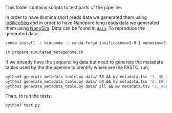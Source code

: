 This folder contains scripts to test parts of the pipeline.

In order to have Illumina short reads data we generated them using [InSilicoSeq](https://github.com/HadrienG/InSilicoSeq) and in order to have
Nanopore long reads data we generated them using [NanoSim](https://github.com/bcgsc/NanoSim).
Data can be found in [`data`](data/).
To reproduce the generated data: 

```sh
conda install -c bioconda -c conda-forge insilicoseq==2.0.1 nanosim==3.1.0 scikit-learn==0.22.1 numpy==1.21.5

sh prepare_simulated_metagenome.sh
```

If we already have the sequencing data but need to generate the metadata tables used by the the pipeline to identify where are the FASTQ, run;

```sh
python3 generate_metadata_table.py data/ SR && mv metadata.tsv "1._SR_only"
python3 generate_metadata_table.py data/ LR && mv metadata.tsv "2._LR_only"
python3 generate_metadata_table.py data/ all && mv metadata.tsv "3._ALL_seq"
```

Then, to run the tests:

```sh
python3 test.py
```